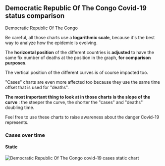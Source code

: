 ## Democratic Republic Of The Congo Covid-19 status comparison 

Democratic Republic Of The Congo



Be careful, all those charts use a **logarithmic scale**, because it's the best way to analyze how the epidemic is evolving.
 
The **horizontal position** of the different countries is **adjusted** to have the same fix number of deaths at the position in the graph, **for comparison purposes**.

The vertical position of the different curves is of course impacted too.

"Cases" charts are even more affected too because they use the same time offset that is used for "deaths".

**The most important thing to look at in those charts is the slope of the curve** : the steeper the curve, the shorter the "cases" and "deaths" doubling time.

Feel free to use these charts to raise awareness about the danger Covid-19 represents. 


 
### Cases over time
 
#### Static
![Democratic Republic Of The Congo covid-19 cases static chart](https://raw.githubusercontent.com/madlag/coronavirus_study/master/notebooks/graphs/2020-03-20/countries/Democratic_Republic_Of_The_Congo/2020-03-20_Democratic_Republic_Of_The_Congo_deaths.png "Democratic Republic Of The Congo covid-19 cases static chart")   

